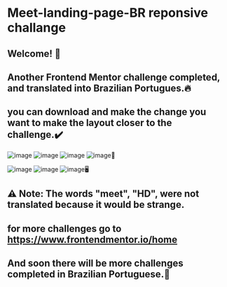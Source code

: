 # Meet-landing-page-BR reponsive challange
## Welcome! 👋
## Another Frontend Mentor challenge completed, and translated into Brazilian Portugues.🔥
## you can download and make the change you want to make the layout closer to the challenge.✔️
![image](https://user-images.githubusercontent.com/94203956/192163856-57c2c41e-adf8-4ea5-91b9-3234047af573.png)
![image](https://user-images.githubusercontent.com/94203956/192164359-13da28a5-d2a9-4ff3-b47a-b70205834e08.png)
![image](https://user-images.githubusercontent.com/94203956/192164062-8409e604-0d57-407a-bea3-1edd7c33ceb0.png)
![image](https://user-images.githubusercontent.com/94203956/192164223-dbd65b01-23bd-431e-b6d1-7e52fb37c1d4.png)📱

![image](https://user-images.githubusercontent.com/94203956/192164395-c53a6169-2b85-4be8-8eec-d72f9f36c695.png)
![image](https://user-images.githubusercontent.com/94203956/192164409-b32ec531-0746-4d3a-9eb2-049c8470c802.png)
![image](https://user-images.githubusercontent.com/94203956/192164421-96563302-3054-405f-8346-1a8c9e10922c.png)🖥️

## ⚠️ Note: The words "meet", "HD", were not translated because it would be strange.
## for more challenges go to https://www.frontendmentor.io/home
## And soon there will be more challenges completed in Brazilian Portuguese.💪
